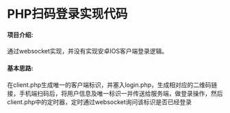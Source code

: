 # PHP扫码登录实现代码

#### 项目介绍:

通过websocket实现，并没有实现安卓IOS客户端登录逻辑。

#### 基本思路:

在client.php生成唯一的客户端标识，并塞入login.php，生成相对应的二维码链接，手机端扫码后，将用户信息及唯一标识一并传送给服务端，做登录操作，然后client.php中的定时器，定时通过websocket询问该标识是否已经登录